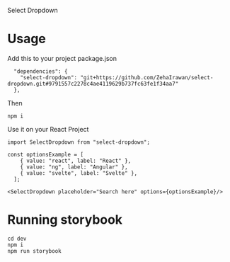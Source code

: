 Select Dropdown

# Usage

Add this to your project package.json

```
  "dependencies": {
    "select-dropdown": "git+https://github.com/ZehaIrawan/select-dropdown.git#9791557c2278c4ae4119629b737fc63fe1f34aa7"
  },
```

Then

```
npm i
```

Use it on your React Project
```
import SelectDropdown from "select-dropdown";

const optionsExample = [
    { value: "react", label: "React" },
    { value: "ng", label: "Angular" },
    { value: "svelte", label: "Svelte" },
  ];

<SelectDropdown placeholder="Search here" options={optionsExample}/>
```

# Running storybook
```
cd dev
npm i
npm run storybook
```